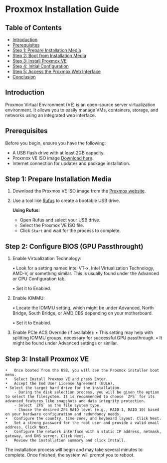 # Proxmox Installation Guide

## Table of Contents

- [Introduction](#introduction)
- [Prerequisites](#prerequisites)
- [Step 1: Prepare Installation Media](#step-1-prepare-installation-media)
- [Step 2: Boot from Installation Media](#step-2-configure-bios-(GPU-Passthrought))
- [Step 3: Install Proxmox VE](#step-3-install-proxmox-ve)
- [Step 4: Initial Configuration](#step-4-initial-configuration)
- [Step 5: Access the Proxmox Web Interface](#step-5-access-the-proxmox-web-interface)
- [Conclusion](#conclusion)

## Introduction

Proxmox Virtual Environment (VE) is an open-source server virtualization environment. It allows you to easily manage VMs, containers, storage, and networks using an integrated web interface.

## Prerequisites

Before you begin, ensure you have the following:

- A USB flash drive with at least 2GB capacity.
- Proxmox VE ISO image [Download here](https://www.proxmox.com/en/downloads).
- Internet connection for updates and package installation.

## Step 1: Prepare Installation Media

1. Download the Proxmox VE ISO image from the [Proxmox website](https://www.proxmox.com/en/downloads).
2. Use a tool like [Rufus](https://rufus.ie/) to create a bootable USB drive.

   **Using Rufus:**
   - Open Rufus and select your USB drive.
   - Select the Proxmox VE ISO file.
   - Click `Start` and wait for the process to complete.

## Step 2: Configure BIOS (GPU Passthrought)

1. 	Enable Virtualization Technology:

	•	Look for a setting named Intel VT-x, Intel Virtualization Technology, AMD-V, or something similar. This is usually found under the Advanced or CPU Configuration tab.

	•	Set it to Enabled.

2.	Enable IOMMU:

    •	Locate the IOMMU setting, which might be under Advanced, North Bridge, South Bridge, or AMD CBS depending on your motherboard.

	•	Set it to Enabled.

3. 	Enable PCIe ACS Override (if available):
	•	This setting may help with splitting IOMMU groups, necessary for successful GPU passthrough.
	•	It might be found under Advanced settings or similar.    

## Step 3: Install Proxmox VE

    •	Once booted from the USB, you will see the Proxmox installer boot menu.
	•	Select Install Proxmox VE and press Enter.
	•	Accept the End User License Agreement (EULA).
    • Select the target hard drive for the installation. 
        - During the disk selection process, you will be given the option to select the filesystem. It is recommended to choose `ZFS` for its advanced features like snapshots and data integrity protection.
        - Select `ZFS` as the file system type.
        - Choose the desired ZFS RAID level (e.g., RAID 1, RAID 10) based on your hardware configuration and redundancy needs.
	•	Configure the country, time zone, and keyboard layout. Click Next.
	•	Set a strong password for the root user and provide a valid email address. Click Next.
	•	Configure the network interface with a static IP address, netmask, gateway, and DNS server. Click Next.
	•	Review the installation summary and click Install.

The installation process will begin and may take several minutes to complete. Once finished, the system will prompt you to reboot.
